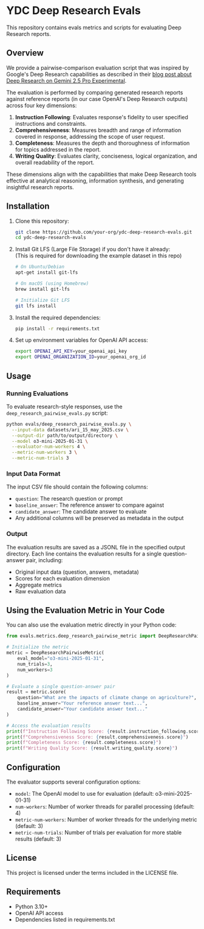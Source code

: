 # YDC Deep Research Evals

This repository contains evals metrics and scripts for evaluating Deep Research reports.

## Overview
We provide a pairwise-comparison evaluation script that was inspired by Google's Deep Research capabilities as described in their [blog post about Deep Research on Gemini 2.5 Pro Experimental](https://blog.google/products/gemini/deep-research-gemini-2-5-pro-experimental/).

The evaluation is performed by comparing generated research reports against reference reports (in our case OpenAI's Deep Research outputs) across four key dimensions:

1. **Instruction Following**: Evaluates response's fidelity to user specified instructions and constraints.
2. **Comprehensiveness**: Measures breadth and range of information covered in response, addressing the scope of user request.
3. **Completeness**: Measures the depth and thoroughness of information for topics addressed in the report.
4. **Writing Quality**: Evaluates clarity, conciseness, logical organization, and overall readability of the report.

These dimensions align with the capabilities that make Deep Research tools effective at analytical reasoning, information synthesis, and generating insightful research reports.

## Installation

1. Clone this repository:
   ```bash
   git clone https://github.com/your-org/ydc-deep-research-evals.git
   cd ydc-deep-research-evals
   ```

2. Install Git LFS (Large File Storage) if you don't have it already:  
(This is required for downloading the example dataset in this repo)
   ```bash
   # On Ubuntu/Debian
   apt-get install git-lfs
   
   # On macOS (using Homebrew)
   brew install git-lfs
   
   # Initialize Git LFS
   git lfs install
   ```

3. Install the required dependencies:
   ```bash
   pip install -r requirements.txt
   ```

4. Set up environment variables for OpenAI API access:
   ```bash
   export OPENAI_API_KEY=your_openai_api_key
   export OPENAI_ORGANIZATION_ID=your_openai_org_id
   ```

## Usage

### Running Evaluations

To evaluate research-style responses, use the `deep_research_pairwise_evals.py` script:

```bash
python evals/deep_research_pairwise_evals.py \
  --input-data datasets/ari_15_may_2025.csv \
  --output-dir path/to/output/directory \
  --model o3-mini-2025-01-31 \
  --evaluator-num-workers 4 \
  --metric-num-workers 3 \
  --metric-num-trials 3
```

### Input Data Format

The input CSV file should contain the following columns:
- `question`: The research question or prompt
- `baseline_answer`: The reference answer to compare against
- `candidate_answer`: The candidate answer to evaluate
- Any additional columns will be preserved as metadata in the output

### Output

The evaluation results are saved as a JSONL file in the specified output directory. Each line contains the evaluation results for a single question-answer pair, including:

- Original input data (question, answers, metadata)
- Scores for each evaluation dimension
- Aggregate metrics
- Raw evaluation data

## Using the Evaluation Metric in Your Code

You can also use the evaluation metric directly in your Python code:

```python
from evals.metrics.deep_research_pairwise_metric import DeepResearchPairwiseMetric

# Initialize the metric
metric = DeepResearchPairwiseMetric(
    eval_model="o3-mini-2025-01-31",
    num_trials=3,
    num_workers=3
)

# Evaluate a single question-answer pair
result = metric.score(
    question="What are the impacts of climate change on agriculture?",
    baseline_answer="Your reference answer text...",
    candidate_answer="Your candidate answer text..."
)

# Access the evaluation results
print(f"Instruction Following Score: {result.instruction_following.score}")
print(f"Comprehensiveness Score: {result.comprehensiveness.score}")
print(f"Completeness Score: {result.completeness.score}")
print(f"Writing Quality Score: {result.writing_quality.score}")
```

## Configuration

The evaluator supports several configuration options:

- `model`: The OpenAI model to use for evaluation (default: o3-mini-2025-01-31)
- `num-workers`: Number of worker threads for parallel processing (default: 4)
- `metric-num-workers`: Number of worker threads for the underlying metric (default: 3)
- `metric-num-trials`: Number of trials per evaluation for more stable results (default: 3)

## License

This project is licensed under the terms included in the LICENSE file.

## Requirements

- Python 3.10+
- OpenAI API access
- Dependencies listed in requirements.txt
